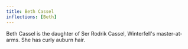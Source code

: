 ```yaml
---
title: Beth Cassel
inflections: [Beth]
---
```


Beth Cassel is the daughter of Ser Rodrik Cassel, Winterfell's master-at-arms. She has curly auburn hair.


